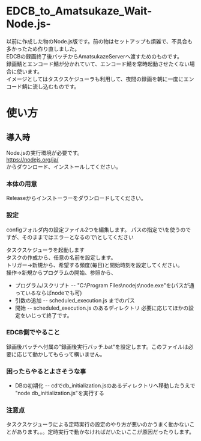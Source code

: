 # EDCB_to_Amatsukaze_Wait-Node.js-
以前に作成した物のNode.js版です。前の物はセットアップも煩雑で、不具合も多かったため作り直しました。  
EDCBの録画終了後バッチからAmatsukazeServerへ渡すためのものです。  
録画鯖とエンコード鯖が分かれていて、エンコード鯖を常時起動させたくない場合に使います。  
イメージとしてはタスクスケジューラも利用して、夜間の録画を朝に一度にエンコード鯖に流し込むものです。  


# 使い方
## 導入時
Node.jsの実行環境が必要です。  
https://nodejs.org/ja/  
からダウンロード、インストールしてください。  

### 本体の用意
Releaseからインストーラーをダウンロードしてください。  

### 設定
configフォルダ内の設定ファイル2つを編集します。
パスの指定で\を使うのですが、そのままではエラーとなるので\\としてください

タスクスケジューラを起動します  
タスクの作成から、任意の名前を設定します。  
トリガー→新規から、希望する頻度(毎日)と開始時刻を設定してください。  
操作→新規からプログラムの開始、参照から、
- プログラム/スクリプト
-- "C:\Program Files\nodejs\node.exe"を(パスが通っているならばnodeでも可)
- 引数の追加
-- scheduled_execution.js までのパス
- 開始
-- scheduled_execution.js のあるディレクトリ
必要に応じてほかの設定をいじって終了です。



### EDCB側でやること
録画後バッチへ付属の"録画後実行バッチ.bat"を設定します。このファイルは必要に応じて動かしてもらって構いません。

### 困ったらやるとよさそうな事
- DBの初期化
-- cdでdb_initialization.jsのあるディレクトリへ移動したうえで  
"node db_initialization.js"を実行する

### 注意点
タスクスケジューラによる定時実行の設定のやり方が悪いのかうまく動かないことがあります。。。定時実行で動かなければだいたいここが原因だったりします。
